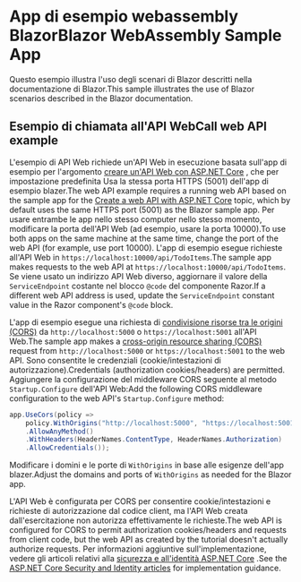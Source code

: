 # <a name="blazor-webassembly-sample-app"></a><span data-ttu-id="2e646-101">App di esempio webassembly Blazor</span><span class="sxs-lookup"><span data-stu-id="2e646-101">Blazor WebAssembly Sample App</span></span>

<span data-ttu-id="2e646-102">Questo esempio illustra l'uso degli scenari di Blazor descritti nella documentazione di Blazor.</span><span class="sxs-lookup"><span data-stu-id="2e646-102">This sample illustrates the use of Blazor scenarios described in the Blazor documentation.</span></span>

## <a name="call-web-api-example"></a><span data-ttu-id="2e646-103">Esempio di chiamata all'API Web</span><span class="sxs-lookup"><span data-stu-id="2e646-103">Call web API example</span></span>

<span data-ttu-id="2e646-104">L'esempio di API Web richiede un'API Web in esecuzione basata sull'app di esempio per l'argomento <a href="https://docs.microsoft.com/aspnet/core/tutorials/first-web-api">creare un'API Web con ASP.NET Core</a> , che per impostazione predefinita Usa la stessa porta HTTPS (5001) dell'app di esempio blazer.</span><span class="sxs-lookup"><span data-stu-id="2e646-104">The web API example requires a running web API based on the sample app for the <a href="https://docs.microsoft.com/aspnet/core/tutorials/first-web-api">Create a web API with ASP.NET Core</a> topic, which by default uses the same HTTPS port (5001) as the Blazor sample app.</span></span> <span data-ttu-id="2e646-105">Per usare entrambe le app nello stesso computer nello stesso momento, modificare la porta dell'API Web (ad esempio, usare la porta 10000).</span><span class="sxs-lookup"><span data-stu-id="2e646-105">To use both apps on the same machine at the same time, change the port of the web API (for example, use port 10000).</span></span> <span data-ttu-id="2e646-106">L'app di esempio esegue richieste all'API Web in `https://localhost:10000/api/TodoItems`.</span><span class="sxs-lookup"><span data-stu-id="2e646-106">The sample app makes requests to the web API at `https://localhost:10000/api/TodoItems`.</span></span> <span data-ttu-id="2e646-107">Se viene usato un indirizzo API Web diverso, aggiornare il valore della `ServiceEndpoint` costante nel blocco `@code` del componente Razor.</span><span class="sxs-lookup"><span data-stu-id="2e646-107">If a different web API address is used, update the `ServiceEndpoint` constant value in the Razor component's `@code` block.</span></span></p>

<span data-ttu-id="2e646-108">L'app di esempio esegue una richiesta di <a href="https://docs.microsoft.com/aspnet/core/security/cors">condivisione risorse tra le origini (CORS)</a> da `http://localhost:5000` o `https://localhost:5001` all'API Web.</span><span class="sxs-lookup"><span data-stu-id="2e646-108">The sample app makes a <a href="https://docs.microsoft.com/aspnet/core/security/cors">cross-origin resource sharing (CORS)</a> request from `http://localhost:5000` or `https://localhost:5001` to the web API.</span></span> <span data-ttu-id="2e646-109">Sono consentite le credenziali (cookie/intestazioni di autorizzazione).</span><span class="sxs-lookup"><span data-stu-id="2e646-109">Credentials (authorization cookies/headers) are permitted.</span></span> <span data-ttu-id="2e646-110">Aggiungere la configurazione del middleware CORS seguente al metodo `Startup.Configure` dell'API Web:</span><span class="sxs-lookup"><span data-stu-id="2e646-110">Add the following CORS middleware configuration to the web API's `Startup.Configure` method:</span></span></p>

```csharp
app.UseCors(policy => 
    policy.WithOrigins("http://localhost:5000", "https://localhost:5001")
    .AllowAnyMethod()
    .WithHeaders(HeaderNames.ContentType, HeaderNames.Authorization)
    .AllowCredentials());
```

<span data-ttu-id="2e646-111">Modificare i domini e le porte di `WithOrigins` in base alle esigenze dell'app blazer.</span><span class="sxs-lookup"><span data-stu-id="2e646-111">Adjust the domains and ports of `WithOrigins` as needed for the Blazor app.</span></span>

<span data-ttu-id="2e646-112">L'API Web è configurata per CORS per consentire cookie/intestazioni e richieste di autorizzazione dal codice client, ma l'API Web creata dall'esercitazione non autorizza effettivamente le richieste.</span><span class="sxs-lookup"><span data-stu-id="2e646-112">The web API is configured for CORS to permit authorization cookies/headers and requests from client code, but the web API as created by the tutorial doesn't actually authorize requests.</span></span> <span data-ttu-id="2e646-113">Per informazioni aggiuntive sull'implementazione, vedere gli articoli relativi alla <a href="https://docs.microsoft.com/aspnet/core/security/">sicurezza e all'identità ASP.NET Core</a> .</span><span class="sxs-lookup"><span data-stu-id="2e646-113">See the <a href="https://docs.microsoft.com/aspnet/core/security/">ASP.NET Core Security and Identity articles</a> for implementation guidance.</span></span>
